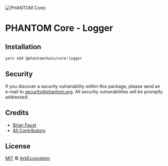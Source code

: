![PHANTOM Core](https://i.imgur.com/dPHOKrL.jpg))

# PHANTOM Core - Logger

## Installation

```bash
yarn add @phantomchain/core-logger
```

## Security

If you discover a security vulnerability within this package, please send an e-mail to security@phantom.org. All security vulnerabilities will be promptly addressed.

## Credits

- [Brian Faust](https://github.com/faustbrian)
- [All Contributors](../../../../contributors)

## License

[MIT](LICENSE) © [ArkEcosystem](https://ark.io)
